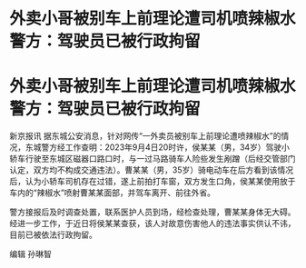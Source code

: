 # 外卖小哥被别车上前理论遭司机喷辣椒水 警方：驾驶员已被行政拘留

# 外卖小哥被别车上前理论遭司机喷辣椒水 警方：驾驶员已被行政拘留

新京报讯
据东城公安消息，针对网传“一外卖员被别车上前理论遭喷辣椒水”的情况，东城警方经工作查明：2023年9月4日20时许，侯某某（男，34岁）驾驶小轿车行驶至东城区磁器口路口时，与一过马路骑车人险些发生剐蹭（后经交管部门认定，双方均不构成交通违法）。曹某某（男，35岁）骑电动车在后方看到该情况后，认为小轿车司机存在过错，遂上前拍打车窗，双方发生口角，侯某某使用放于车内的“辣椒水”喷射曹某某面部，并驾车离开、前往外省。

警方接报后及时调查处置，联系医护人员到场，经检查处理，曹某某身体无大碍。经进一步工作，于近日将侯某某查获，该人对故意伤害他人的违法事实供认不讳，目前已被依法行政拘留。

编辑 孙琳智

